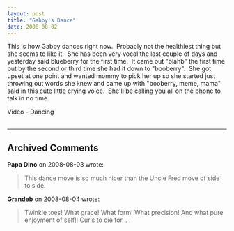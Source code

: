 ```yaml
---
layout: post
title: "Gabby's Dance"
date: 2008-08-02
---
```


<p>This is how Gabby dances right now.  Probably not the healthiest thing but she seems to like it.  She has been very vocal the last couple of days and yesterday said blueberry for the first time.  It came out "blahb" the first time but by the second or third time she had it down to "booberry".  She got upset at one point and wanted mommy to pick her up so she started just throwing out words she knew and came up with "booberry, meme, mama" said in this cute little crying voice.  She'll be calling you all on the phone to talk in no time.    </p>
<div id="dancing">Video - Dancing</div>
<script type="text/javascript"> var so = new SWFObject("http://i170.photobucket.com/player.swf?file=http://vid170.photobucket.com/albums/u252/mjpalad/P1030249.flv", "dancing", "430", "389", "8", "#EDEBDA"); so.write("dancing"); </script>
<br/>


---

## Archived Comments

**Papa Dino** on 2008-08-03 wrote:

> This dance move is so much nicer than the Uncle Fred move of side to side.

**Grandeb** on 2008-08-04 wrote:

> Twinkle toes!  What grace!  What form!  What precision! And what pure enjoyment of self!!  Curls to die for. . .
